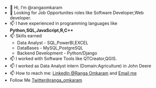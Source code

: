 - 👋 Hi, I’m @rangaomkaram
-  👀 Looking for Job Opportunites roles like Software Developer,Web developer.        
- 📫 I have experienced in programming languages like <b>Python,SQL,JavaScript,R,C++</b>
- 📫 Skills earned 
       <ul>
       <li> Data Analyst          - SQL,PowerBI,EXCEL
       <li> DataBases             - MySQL,PostgreSQL </li>
       <li> Backend Development   - Python/Django </li>
        </ul>
- 📫 I worked with Software Tools like QTCreator,QGIS.
- 📫 I worked as Data Analyst intern (Domain:Agriculture) in John Deere
- 📫 How to reach me: [LinkedIn @Ranga Omkaram](https://www.linkedin.com/in/rangaomkaram/) and  [Email me](omkaram.ranga@gmail.com)
- Follow Me [Twitter@ranga_omkaram](https://twitter.com/ranga_omkaram)


 
<!---
rangaomkaram/rangaomkaram is a ✨ special ✨ repository because its `README.md` (this file) appears on your GitHub profile.
You can click the Preview link to take a look at your changes.
--->
